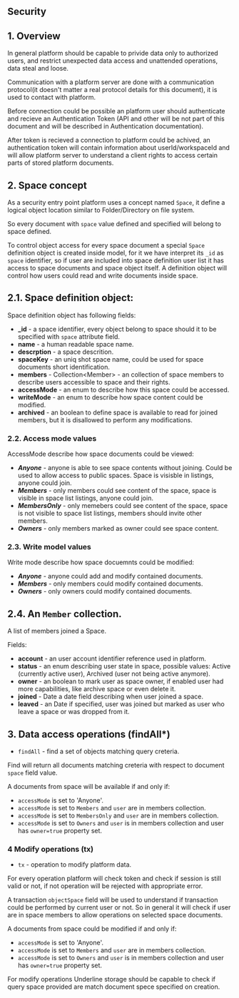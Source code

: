 ## Security

## 1. Overview

In general platform should be capable to privide data only to authorized users, and restrict unexpected data access and unattended operations, data steal and loose.

Communication with a platform server are done with a communication protocol(it doesn't matter a real protocol details for this document), it is used to contact with platform.

Before connection could be possible an platform user should authenticate and recieve an Authentication Token (API and other will be not part of this document and will be described in Authentication documentation).

After token is recieved a connection to platform could be achived, an authentication token will contain information about userId/workspaceId and will allow platform server to understand a client rights to access certain parts of stored platform documents.

## 2. Space concept

As a security entry point platform uses a concept named `Space`, it define a logical object location similar to Folder/Directory on file system.

So every document with `space` value defined and specified will belong to space defined.

To control object access for every space document a special `Space` definition object is created inside model, for it we have interpret its `_id` as `space` identifier, so if user are included into space definition user list it has access to space documents and space object itself. A definition object will control how users could read and write documents inside space.

## 2.1. Space definition object:

Space definition object has following fields:

- **\_id** - a space identifier, every object belong to space should it to be specified with `space` attribute field.
- **name** - a human readable space name.
- **descrption** - a space descrition.
- **spaceKey** - an uniq shot space name, could be used for space documents short identification.
- **members** - Collection\<Member\> - an collection of space members to describe users accessible to space and their rights.
- **accessMode** - an enum to describe how this space could be accessed.
- **writeMode** - an enum to describe how space content could be modified.
- **archived** - an boolean to define space is available to read for joined members, but it is disallowed to perform any modifications.

### 2.2. Access mode values

AccessMode describe how space documents could be viewed:

- **_Anyone_** - anyone is able to see space contents without joining.
  Could be used to allow access to public spaces. Space is visisble in listings, anyone could join.
- **_Members_** - only members could see content of the space, space is visible in space list listings, anyone could join.
- **_MembersOnly_** - only memebers could see content of the space, space is not visible to space list listings, members should invite other members.
- **_Owners_** - only members marked as owner could see space content.

### 2.3. Write model values

Write mode describe how space docuemnts could be modified:

- **_Anyone_** - anyone could add and modify contained documents.
- **_Members_** - only members could modify contained documents.
- **_Owners_** - only owners could modify contained documents.

## 2.4. An `Member` collection.

A list of members joined a Space.

Fields:

- **account** - an user account identifier reference used in platform.
- **status** - an enum describing user state in space, possible values:
  Active (currently active user), Archived (user not being active anymore).
- **owner** - an boolean to mark user as space owner, if enabled user had more capabilities, like archive space or even delete it.
- **joined** - Date a date field describing when user joined a space.
- **leaved** - an Date if specified, user was joined but marked as user who leave a space or was dropped from it.

## 3. Data access operations (findAll\*)

- `findAll` - find a set of objects matching query creteria.

Find will return all documents matching creteria with respect to document `space` field value.

A documents from space will be available if and only if:

- `accessMode` is set to 'Anyone'.
- `accessMode` is set to `Members` and `user` are in members collection.
- `accessMode` is set to `MembersOnly` and `user` are in members collection.
- `accessMode` is set to `Owners` and `user` is in members collection and user has `owner=true` property set.

### 4 Modify operations (tx)

- `tx` - operation to modify platform data.

For every operation platform will check token and check if session is still valid or not, if not operation will be rejected with appropriate error.

A transaction `objectSpace` field will be used to understand if transaction could be performed by current user or not. So in general it will check if user are in space members to allow operations on selected space documents.

A documents from space could be modified if and only if:

- `accessMode` is set to 'Anyone'.
- `accessMode` is set to `Members` and `user` are in members collection.
- `accessMode` is set to `Owners` and `user` is in members collection and user has `owner=true` property set.

For modify operations Underline storage should be capable to check if query space provided are match document spece specified on creation.
